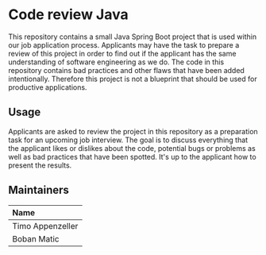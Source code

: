 # Code review Java
This repository contains a small Java Spring Boot project that is used within our job application process.
Applicants may have the task to prepare a review of this project in order to find out if the applicant has the same understanding of software engineering as we do.
The code in this repository contains bad practices and other flaws that have been added intentionally. Therefore this project is not a blueprint that should be used for productive applications.

## Usage
Applicants are asked to review the project in this repository as a preparation task for an upcoming job interview. The goal is to discuss everything that the applicant likes or dislikes about the code, potential bugs or problems as well as bad practices that have been spotted. It's up to the applicant how to present the results.

## Maintainers
| Name              |
| :---------------- |
| Timo Appenzeller  |
| Boban Matic       |